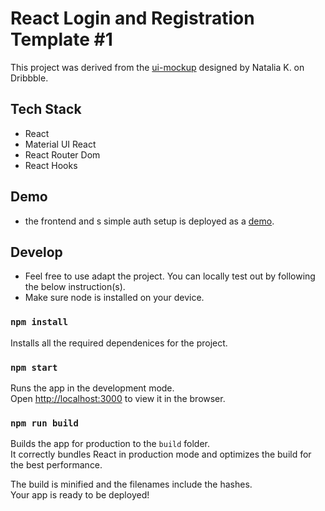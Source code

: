 # React Login and Registration Template #1

This project was derived from the [ui-mockup](https://dribbble.com/shots/11879454-Sign-Up-Form) designed by Natalia K. on Dribbble. 

## Tech Stack

- React
- Material UI React
- React Router Dom
- React Hooks

## Demo
- the frontend and s simple auth setup is deployed as a [demo](). 

## Develop
- Feel free to use adapt the project. You can locally test out by following the below instruction(s). 
- Make sure node is installed on your device.

### `npm install`
Installs all the required dependenices for the project. 

### `npm start`

Runs the app in the development mode.\
Open [http://localhost:3000](http://localhost:3000) to view it in the browser.

### `npm run build`

Builds the app for production to the `build` folder.\
It correctly bundles React in production mode and optimizes the build for the best performance.

The build is minified and the filenames include the hashes.\
Your app is ready to be deployed!
